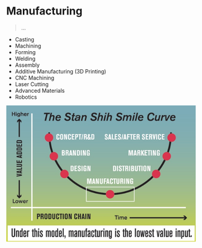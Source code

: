 # Manufacturing

> …

- Casting
- Machining
- Forming
- Welding
- Assembly
- Additive Manufacturing (3D Printing)
- CNC Machining
- Laser Cutting
- Advanced Materials
- Robotics

![manufacturing](manufacturing.png)
